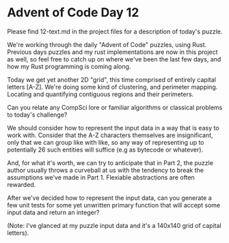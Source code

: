 # Advent of Code Day 12

Please find 12-text.md in the project files for a description of today's puzzle.

We're working through the daily "Advent of Code" puzzles, using Rust.
Previous days puzzles and my rust implementations are now in this project as well, so feel free to catch up on where we've been the last few days, and how my Rust programming is coming along.

Today we get yet another 2D "grid", this time comprised of entirely capital letters [A-Z].
We're doing some kind of clustering, and perimeter mapping. Locating and quantifying contiguous regions and their perimeters.

Can you relate any CompSci lore or familiar algorithms or classical problems to today's challenge?

We should consider how to represent the input data in a way that is easy to work with. Consider that the A-Z characters themselves are insignificant, only that we can group like with like, so any way of representing up to potentially 26 such entities will suffice (e.g as bytecode or whatever).

And, for what it's worth, we can try to anticipate that in Part 2, the puzzle author usually throws a curveball at us with the tendency to break the assumptions we've made in Part 1. Flexiable abstractions are often rewarded.

After we've decided how to represent the input data, can you generate a few unit tests for some yet unwritten primary function that will accept some input data and return an integer?

(Note: I've glanced at my puzzle input data and it's a 140x140 grid of capital letters).
